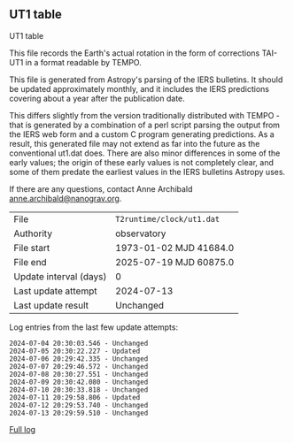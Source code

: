 
## UT1 table

UT1 table

This file records the Earth's actual rotation in the form of
corrections TAI-UT1 in a format readable by TEMPO.

This file is generated from Astropy's parsing of the IERS
bulletins. It should be updated approximately monthly, and it
includes the IERS predictions covering about a year after the
publication date.

This differs slightly from the version traditionally distributed
with TEMPO - that is generated by a combination of a perl script
parsing the output from the IERS web form and a custom C program
generating predictions. As a result, this generated file may not
extend as far into the future as the conventional ut1.dat does.
There are also minor differences in some of the early values; the
origin of these early values is not completely clear, and some of
them predate the earliest values in the IERS bulletins Astropy uses.

If there are any questions, contact Anne Archibald
<anne.archibald@nanograv.org>.

|     |     |
|:--- |:--- |
| File | `T2runtime/clock/ut1.dat` |
| Authority | observatory |
| File start | 1973-01-02 MJD 41684.0 |
| File end | 2025-07-19 MJD 60875.0 |
| Update interval (days) | 0 |
| Last update attempt | 2024-07-13 |
| Last update result | Unchanged |

Log entries from the last few update attempts:
```
2024-07-04 20:30:03.546 - Unchanged
2024-07-05 20:30:22.227 - Updated
2024-07-06 20:29:42.335 - Unchanged
2024-07-07 20:29:46.572 - Unchanged
2024-07-08 20:30:27.551 - Unchanged
2024-07-09 20:30:42.080 - Unchanged
2024-07-10 20:30:33.818 - Unchanged
2024-07-11 20:29:58.806 - Updated
2024-07-12 20:29:53.740 - Unchanged
2024-07-13 20:29:59.510 - Unchanged
```
[Full log](https://raw.githubusercontent.com/ipta/pulsar-clock-corrections/main/log/T2runtime/clock/ut1.dat.log)
